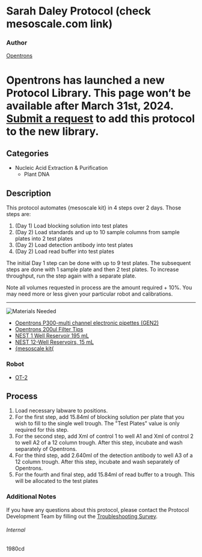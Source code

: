 # Sarah Daley Protocol (check mesoscale.com link)

### Author
[Opentrons](https://opentrons.com/)


# Opentrons has launched a new Protocol Library. This page won’t be available after March 31st, 2024. [Submit a request](https://docs.google.com/forms/d/e/1FAIpQLSdYYp9QCKow4nn0KlCVsMS3HX0eJ0N9O7-erajKvcpT0lWbSg/viewform) to add this protocol to the new library.

## Categories
* Nucleic Acid Extraction & Purification
	* Plant DNA

## Description
This protocol automates {mesoscale kit} in 4 steps over 2 days. Those steps are:

1. (Day 1) Load blocking solution into test plates
2. (Day 2) Load standards and up to 10 sample columns from sample plates into 2 test plates
3. (Day 2) Load detection antibody into test plates
4. (Day 2) Load read buffer into test plates

The initial Day 1 step can be done with up to 9 test plates. The subsequent steps are done with 1 sample plate and then 2 test plates. To increase throughput, run the step again with a separate plate. 

Note all volumes requested in process are the amount required + 10%. You may need more or less given your particular robot and calibrations.

---
![Materials Needed](https://s3.amazonaws.com/opentrons-protocol-library-website/custom-README-images/001-General+Headings/materials.png)

* [Opentrons P300-multi channel electronic pipettes (GEN2)](https://shop.opentrons.com/collections/ot-2-robot/products/8-channel-electronic-pipette?variant=5984202489885)
* [Opentrons 200ul Filter Tips](https://shop.opentrons.com/collections/opentrons-tips/products/opentrons-200ul-filter-tips)
* [NEST 1 Well Reservoir 195 mL](http://www.cell-nest.com/page94?_l=en&product_id=102)
* [NEST 12-Well Reservoirs, 15 mL](https://shop.opentrons.com/collections/verified-labware/products/nest-12-well-reservoir-15-ml)
* [{mesoscale kit{](https://example.com)

### Robot
* [OT-2](https://opentrons.com/ot-2)

## Process
1. Load necessary labware to positions.
2. For the first step, add 15.84ml of blocking solution per plate that you wish to fill to the single well trough. The "Test Plates" value is only required for this step.  
3. For the second step, add Xml of control 1 to well A1 and Xml of control 2 to well A2 of a 12 column trough. After this step, incubate and wash separately of Opentrons.
4. For the third step, add 2.640ml of the detection antibody to well A3 of a 12 column trough. After this step, incubate and wash separately of Opentrons.
5. For the fourth and final step, add 15.84ml of read buffer to a trough. This will be allocated to the test plates 

### Additional Notes
If you have any questions about this protocol, please contact the Protocol Development Team by filling out the [Troubleshooting Survey](https://protocol-troubleshooting.paperform.co/).

###### Internal
1980cd
